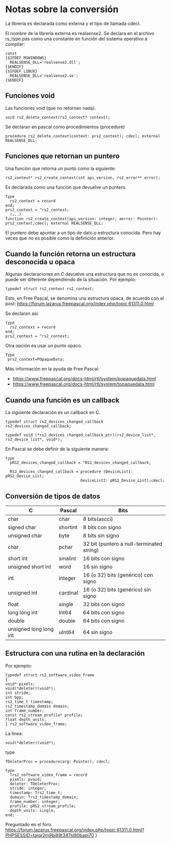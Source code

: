 # Notas sobre la conversión

La libreria es declarada como externa y el tipo de llamada cdecl.

El nombre de la librería externa es realsense2. Se declara en el archivo rs_type.pas  como una constante en función del sistema operativo a compilar:

    const
    {$IFDEF MSWINDOWS}
      REALSENSE_DLL='realsense2.dll';
    {$ENDIF}
    {$IFDEF LINUX}
      REALSENSE_DLL='realsense2.so';
    {$ENDIF}   


## Funciones void

Las funciones void (que no retornan nada).

    void rs2_delete_context(rs2_context* context);

Se declaran en pascal como procedimientos (procedure)

    procedure rs2_delete_context(context: prs2_context); cdecl; external REALSENSE_DLL;    

## Funciones que retornan un puntero

Una función que retorna un punto como la siguiente:

    rs2_context* rs2_create_context(int api_version, rs2_error** error);

Es declarada como una función que devuelve un puntero. 

    type
      rs2_context = record
    end;
    prs2_context = ^rs2_context;    
      (...)
    function rs2_create_context(api_version: integer; aerror: Pointer): prs2_context;cdecl; external REALSENSE_DLL;

El puntero debe apuntar a un tipo de dato o estructura conocida. Pero hay veces que no es posible como la definición anterior.

## Cuando la función retorna un estructura desconocida u opaca

Algunas declaraciones en C devuelve una estructura que no es conocida, o puede ser diferente dependiendo de la situación. Por ejemplo:

    typedef struct rs2_context rs2_context;

Esto, en Free Pascal, se denomina una estructura opaca, de acuerdo con el post: https://forum.lazarus.freepascal.org/index.php/topic,61311.0.html

Se declaran así:

    type
      rs2_context = record
    end;
    prs2_context = ^rs2_context; 

Otra opción es usar un punto opaco. 
    
    Type
     prs2_context=POpaqueData;

Más información en la ayuda de Free Pascal:
* https://www.freepascal.org/docs-html/rtl/system/popaquedata.html
* https://www.freepascal.org/docs-html/rtl/system/topaquedata.html

## Cuando una función es un callback

La siguiente declaración es un callback en C.

    typedef struct rs2_devices_changed_callback rs2_devices_changed_callback;
    
    typedef void (*rs2_devices_changed_callback_ptr)(rs2_device_list*, rs2_device_list*, void*);

En Pascal se debe definir de la siguiente manera:

    type 
      pRS2_devices_changed_callback = ^RS2_devices_changed_callback;

      RS2_devices_changed_callback = procedure (DeviceList1: pRS2_Device_List; 
                                     DeviceList2: pRS2_Device_List);cdecl;
                                     
## Conversión de tipos de datos

|             C              |Pascal                         |  Bits
|----------------------------|-------------------------------|--------------|
| char                       | char                          | 8 bits(ascci)
| signed char                | shortint                      | 8 bits con signo
| unsigned char              | byte                          | 8 bits sin signo
| char                       | pchar                         | 32 bit (puntero a null-terminated string)
| short int                  | smalint                       | 16 bits con signo
| unsigned short int         | word                          | 16 sin signo
| int                        | integer                       | 16 (o 32) bits (genérico) con signo
| unsigned int               | cardinal                      | 16 (o 32) bits (genérico) sin signo
| float                      | single                        | 32 bits con signo
| long long int              | Int64                         | 64 bits con signo
| double                     | double                        | 64 bits con signo
| unsigned long long int     | uInt64                        | 64 sin signo

## Estructura con una rutina en la declaración

Por ejemplo:

    typedef struct rs2_software_video_frame
    {
    void* pixels;
    void(*deleter)(void*);
    int stride;
    int bpp;
    rs2_time_t timestamp;
    rs2_timestamp_domain domain;
    int frame_number;
    const rs2_stream_profile* profile;
    float depth_units;
    } rs2_software_video_frame;

La línea:

    void(*deleter)(void*);

type
    
    TDeleterProc = procedure(arg: Pointer); cdecl;

    type
      Trs2_software_video_frame = record
      pixels: pvoid;
      deleter: TDeleterProc;
      stride: integer;
      timestamp: Trs2_time_t;
      domain: Trs2_timestamp_domain;
      frame_number: integer;
      profile: pRS2_stream_profile;
      depth_units: single;
    end; 

 
Preguntado en el foro:
https://forum.lazarus.freepascal.org/index.php/topic,61311.0.html?PHPSESSID=tajqr2m9bi89t347sl80bapj70 }

                                                   









